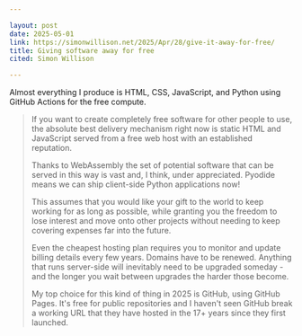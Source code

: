```yaml
---

layout: post
date: 2025-05-01
link: https://simonwillison.net/2025/Apr/28/give-it-away-for-free/
title: Giving software away for free
cited: Simon Willison

---
```


Almost everything I produce is HTML, CSS, JavaScript, and Python using GitHub Actions for the free compute.

> If you want to create completely free software for other people to use, the absolute best delivery mechanism right now is static HTML and JavaScript served from a free web host with an established reputation.
>
> Thanks to WebAssembly the set of potential software that can be served in this way is vast and, I think, under appreciated. Pyodide means we can ship client-side Python applications now!
>
> This assumes that you would like your gift to the world to keep working for as long as possible, while granting you the freedom to lose interest and move onto other projects without needing to keep covering expenses far into the future.
>
> Even the cheapest hosting plan requires you to monitor and update billing details every few years. Domains have to be renewed. Anything that runs server-side will inevitably need to be upgraded someday - and the longer you wait between upgrades the harder those become.
>
> My top choice for this kind of thing in 2025 is GitHub, using GitHub Pages. It's free for public repositories and I haven't seen GitHub break a working URL that they have hosted in the 17+ years since they first launched.
